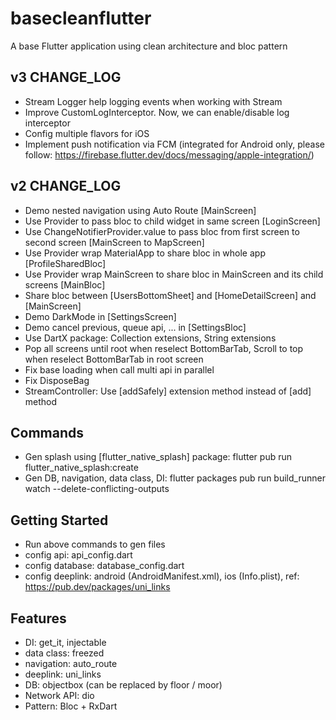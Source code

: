# basecleanflutter

A base Flutter application using clean architecture and bloc pattern

## v3 CHANGE_LOG
- Stream Logger help logging events when working with Stream
- Improve CustomLogInterceptor. Now, we can enable/disable log interceptor
- Config multiple flavors for iOS
- Implement push notification via FCM (integrated for Android only, please follow: https://firebase.flutter.dev/docs/messaging/apple-integration/)

## v2 CHANGE_LOG
- Demo nested navigation using Auto Route [MainScreen]
- Use Provider to pass bloc to child widget in same screen [LoginScreen]
- Use ChangeNotifierProvider.value to pass bloc from first screen to second screen [MainScreen to MapScreen]
- Use Provider wrap MaterialApp to share bloc in whole app [ProfileSharedBloc]
- Use Provider wrap MainScreen to share bloc in MainScreen and its child screens [MainBloc]
- Share bloc between [UsersBottomSheet] and [HomeDetailScreen] and [MainScreen]
- Demo DarkMode in [SettingsScreen]
- Demo cancel previous, queue api, ... in [SettingsBloc]
- Use DartX package: Collection extensions, String extensions
- Pop all screens until root when reselect BottomBarTab, Scroll to top when reselect BottomBarTab in root screen
- Fix base loading when call multi api in parallel
- Fix DisposeBag
- StreamController: Use [addSafely] extension method instead of [add] method

## Commands

- Gen splash using [flutter_native_splash] package: flutter pub run flutter_native_splash:create
- Gen DB, navigation, data class, DI: flutter packages pub run build_runner watch --delete-conflicting-outputs

## Getting Started

- Run above commands to gen files
- config api: api_config.dart
- config database: database_config.dart
- config deeplink: android (AndroidManifest.xml), ios (Info.plist), ref: https://pub.dev/packages/uni_links

## Features

- DI: get_it, injectable
- data class: freezed
- navigation: auto_route
- deeplink: uni_links
- DB: objectbox (can be replaced by floor / moor)
- Network API: dio
- Pattern: Bloc + RxDart

